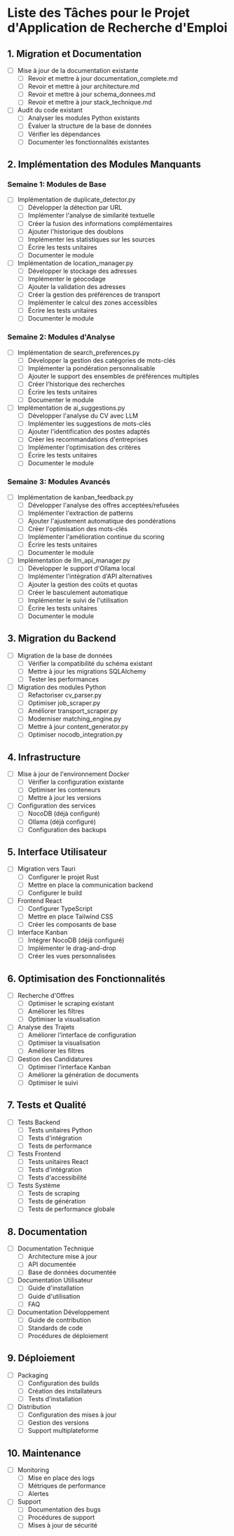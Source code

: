 # Liste des Tâches pour le Projet d'Application de Recherche d'Emploi

## 1. Migration et Documentation
- [ ] Mise à jour de la documentation existante
  - [ ] Revoir et mettre à jour documentation_complete.md
  - [ ] Revoir et mettre à jour architecture.md
  - [ ] Revoir et mettre à jour schema_donnees.md
  - [ ] Revoir et mettre à jour stack_technique.md
- [ ] Audit du code existant
  - [ ] Analyser les modules Python existants
  - [ ] Évaluer la structure de la base de données
  - [ ] Vérifier les dépendances
  - [ ] Documenter les fonctionnalités existantes

## 2. Implémentation des Modules Manquants

### Semaine 1: Modules de Base
- [ ] Implémentation de duplicate_detector.py
  - [ ] Développer la détection par URL
  - [ ] Implémenter l'analyse de similarité textuelle
  - [ ] Créer la fusion des informations complémentaires
  - [ ] Ajouter l'historique des doublons
  - [ ] Implémenter les statistiques sur les sources
  - [ ] Écrire les tests unitaires
  - [ ] Documenter le module

- [ ] Implémentation de location_manager.py
  - [ ] Développer le stockage des adresses
  - [ ] Implémenter le géocodage
  - [ ] Ajouter la validation des adresses
  - [ ] Créer la gestion des préférences de transport
  - [ ] Implémenter le calcul des zones accessibles
  - [ ] Écrire les tests unitaires
  - [ ] Documenter le module

### Semaine 2: Modules d'Analyse
- [ ] Implémentation de search_preferences.py
  - [ ] Développer la gestion des catégories de mots-clés
  - [ ] Implémenter la pondération personnalisable
  - [ ] Ajouter le support des ensembles de préférences multiples
  - [ ] Créer l'historique des recherches
  - [ ] Écrire les tests unitaires
  - [ ] Documenter le module

- [ ] Implémentation de ai_suggestions.py
  - [ ] Développer l'analyse du CV avec LLM
  - [ ] Implémenter les suggestions de mots-clés
  - [ ] Ajouter l'identification des postes adaptés
  - [ ] Créer les recommandations d'entreprises
  - [ ] Implémenter l'optimisation des critères
  - [ ] Écrire les tests unitaires
  - [ ] Documenter le module

### Semaine 3: Modules Avancés
- [ ] Implémentation de kanban_feedback.py
  - [ ] Développer l'analyse des offres acceptées/refusées
  - [ ] Implémenter l'extraction de patterns
  - [ ] Ajouter l'ajustement automatique des pondérations
  - [ ] Créer l'optimisation des mots-clés
  - [ ] Implémenter l'amélioration continue du scoring
  - [ ] Écrire les tests unitaires
  - [ ] Documenter le module

- [ ] Implémentation de llm_api_manager.py
  - [ ] Développer le support d'Ollama local
  - [ ] Implémenter l'intégration d'API alternatives
  - [ ] Ajouter la gestion des coûts et quotas
  - [ ] Créer le basculement automatique
  - [ ] Implémenter le suivi de l'utilisation
  - [ ] Écrire les tests unitaires
  - [ ] Documenter le module

## 3. Migration du Backend
- [ ] Migration de la base de données
  - [ ] Vérifier la compatibilité du schéma existant
  - [ ] Mettre à jour les migrations SQLAlchemy
  - [ ] Tester les performances
- [ ] Migration des modules Python
  - [ ] Refactoriser cv_parser.py
  - [ ] Optimiser job_scraper.py
  - [ ] Améliorer transport_scraper.py
  - [ ] Moderniser matching_engine.py
  - [ ] Mettre à jour content_generator.py
  - [ ] Optimiser nocodb_integration.py

## 4. Infrastructure
- [ ] Mise à jour de l'environnement Docker
  - [ ] Vérifier la configuration existante
  - [ ] Optimiser les conteneurs
  - [ ] Mettre à jour les versions
- [ ] Configuration des services
  - [ ] NocoDB (déjà configuré)
  - [ ] Ollama (déjà configuré)
  - [ ] Configuration des backups

## 5. Interface Utilisateur
- [ ] Migration vers Tauri
  - [ ] Configurer le projet Rust
  - [ ] Mettre en place la communication backend
  - [ ] Configurer le build
- [ ] Frontend React
  - [ ] Configurer TypeScript
  - [ ] Mettre en place Tailwind CSS
  - [ ] Créer les composants de base
- [ ] Interface Kanban
  - [ ] Intégrer NocoDB (déjà configuré)
  - [ ] Implémenter le drag-and-drop
  - [ ] Créer les vues personnalisées

## 6. Optimisation des Fonctionnalités
- [ ] Recherche d'Offres
  - [ ] Optimiser le scraping existant
  - [ ] Améliorer les filtres
  - [ ] Optimiser la visualisation
- [ ] Analyse des Trajets
  - [ ] Améliorer l'interface de configuration
  - [ ] Optimiser la visualisation
  - [ ] Améliorer les filtres
- [ ] Gestion des Candidatures
  - [ ] Optimiser l'interface Kanban
  - [ ] Améliorer la génération de documents
  - [ ] Optimiser le suivi

## 7. Tests et Qualité
- [ ] Tests Backend
  - [ ] Tests unitaires Python
  - [ ] Tests d'intégration
  - [ ] Tests de performance
- [ ] Tests Frontend
  - [ ] Tests unitaires React
  - [ ] Tests d'intégration
  - [ ] Tests d'accessibilité
- [ ] Tests Système
  - [ ] Tests de scraping
  - [ ] Tests de génération
  - [ ] Tests de performance globale

## 8. Documentation
- [ ] Documentation Technique
  - [ ] Architecture mise à jour
  - [ ] API documentée
  - [ ] Base de données documentée
- [ ] Documentation Utilisateur
  - [ ] Guide d'installation
  - [ ] Guide d'utilisation
  - [ ] FAQ
- [ ] Documentation Développement
  - [ ] Guide de contribution
  - [ ] Standards de code
  - [ ] Procédures de déploiement

## 9. Déploiement
- [ ] Packaging
  - [ ] Configuration des builds
  - [ ] Création des installateurs
  - [ ] Tests d'installation
- [ ] Distribution
  - [ ] Configuration des mises à jour
  - [ ] Gestion des versions
  - [ ] Support multiplateforme

## 10. Maintenance
- [ ] Monitoring
  - [ ] Mise en place des logs
  - [ ] Métriques de performance
  - [ ] Alertes
- [ ] Support
  - [ ] Documentation des bugs
  - [ ] Procédures de support
  - [ ] Mises à jour de sécurité 